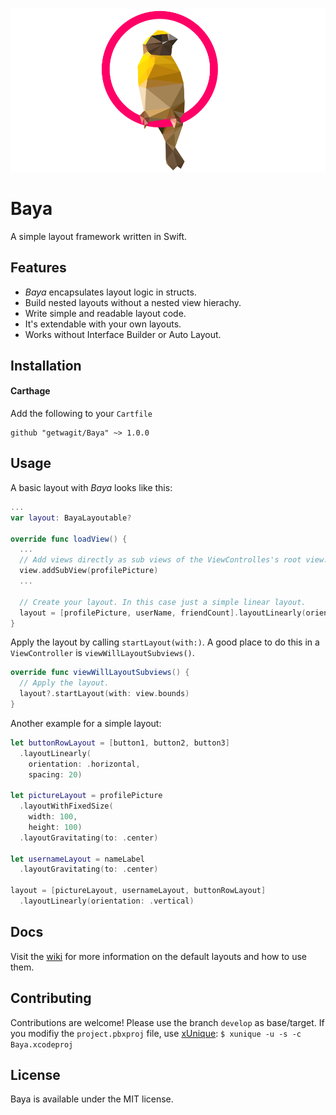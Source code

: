 ![Baya](logo.png)

# Baya
A simple layout framework written in Swift.

## Features

- *Baya* encapsulates layout logic in structs.
- Build nested layouts without a nested view hierachy. 
- Write simple and readable layout code.
- It's extendable with your own layouts.
- Works without Interface Builder or Auto Layout.


## Installation

#### Carthage

Add the following to your `Cartfile`
```
github "getwagit/Baya" ~> 1.0.0
```


## Usage
A basic layout with *Baya* looks like this:

```swift
...
var layout: BayaLayoutable?

override func loadView() {
  ...
  // Add views directly as sub views of the ViewControlles's root view.
  view.addSubView(profilePicture)
  ...

  // Create your layout. In this case just a simple linear layout.
  layout = [profilePicture, userName, friendCount].layoutLinearly(orientation: .horizontal)
}
```
Apply the layout by calling `startLayout(with:)`. A good place to do this in a `ViewController` is `viewWillLayoutSubviews()`.
```swift
override func viewWillLayoutSubviews() {
  // Apply the layout.
  layout?.startLayout(with: view.bounds)
}
```
Another example for a simple layout:
```swift
let buttonRowLayout = [button1, button2, button3]
  .layoutLinearly(
    orientation: .horizontal,
    spacing: 20)

let pictureLayout = profilePicture
  .layoutWithFixedSize(
    width: 100,
    height: 100)
  .layoutGravitating(to: .center)

let usernameLayout = nameLabel
  .layoutGravitating(to: .center)

layout = [pictureLayout, usernameLayout, buttonRowLayout]
  .layoutLinearly(orientation: .vertical)
```

## Docs
Visit the [wiki](https://github.com/getwagit/Baya/wiki) for more information on the default layouts and how to use them.

## Contributing
Contributions are welcome! Please use the branch `develop` as base/target. If you modifiy the `project.pbxproj` file, use [xUnique](https://github.com/truebit/xUnique): `$ xunique -u -s -c Baya.xcodeproj`

## License 
Baya is available under the MIT license.


